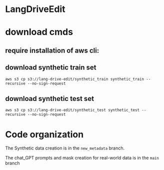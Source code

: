 # LangDriveEdit

# download cmds


## require installation of aws cli:

## download synthetic train set
```
aws s3 cp s3://lang-drive-edit/synthetic_train synthetic_train --recursive --no-sign-request
```
## download synthetic test set
```
aws s3 cp s3://lang-drive-edit/synthetic_test synthetic_test --recursive --no-sign-request
```

# Code organization

The Synthetic data creation is in the `new_metadata` branch.

The chat_GPT prompts and mask creation for real-world data is in the `main` branch

